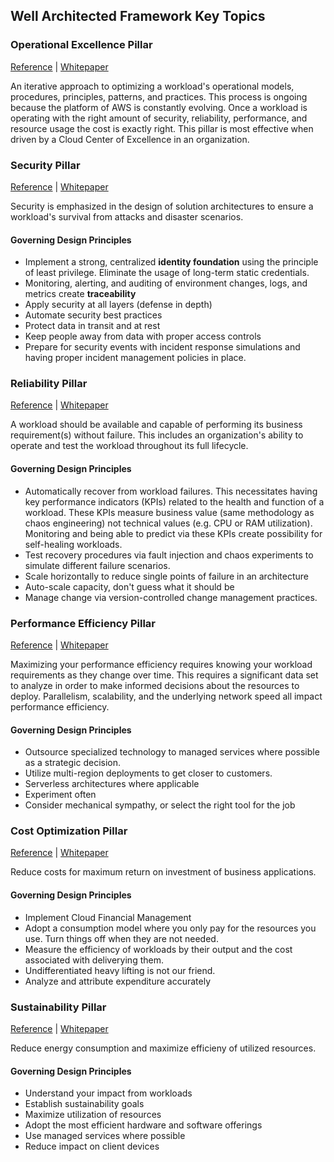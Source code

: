 ## Well Architected Framework Key Topics

### Operational Excellence Pillar

[Reference](https://docs.aws.amazon.com/wellarchitected/latest/framework/operational-excellence.html) | [Whitepaper](https://docs.aws.amazon.com/wellarchitected/latest/operational-excellence-pillar/welcome.html)

An iterative approach to optimizing a workload's operational models, procedures, principles, patterns, and practices. This process is ongoing because the platform of AWS is constantly evolving. Once a workload is operating with the right amount of security, reliability, performance, and resource usage the cost is exactly right. This pillar is most effective when driven by a Cloud Center of Excellence in an organization.

### Security Pillar

[Reference](https://docs.aws.amazon.com/wellarchitected/latest/framework/security.html) | [Whitepaper](https://docs.aws.amazon.com/wellarchitected/latest/security-pillar/welcome.html?ref=wellarchitected-wp)

Security is emphasized in the design of solution architectures to ensure a workload's survival from attacks and disaster scenarios.

#### Governing Design Principles

- Implement a strong, centralized **identity foundation** using the principle of least privilege. Eliminate the usage of long-term static credentials.
- Monitoring, alerting, and auditing of environment changes, logs, and metrics create **traceability**
- Apply security at all layers (defense in depth)
- Automate security best practices
- Protect data in transit and at rest
- Keep people away from data with proper access controls
- Prepare for security events with incident response simulations and having proper incident management policies in place.

### Reliability Pillar

[Reference](https://docs.aws.amazon.com/wellarchitected/latest/framework/reliability.html) | [Whitepaper](https://docs.aws.amazon.com/wellarchitected/latest/reliability-pillar/welcome.html?ref=wellarchitected-wp)

A workload should be available and capable of performing its business requirement(s) without failure. This includes an organization's ability to operate and test the workload throughout its full lifecycle.

#### Governing Design Principles

- Automatically recover from workload failures. This necessitates having key performance indicators (KPIs) related to the health and function of a workload. These KPIs measure business value (same methodology as chaos engineering) not technical values (e.g. CPU or RAM utilization). Monitoring and being able to predict via these KPIs create possibility for self-healing workloads.
- Test recovery procedures via fault injection and chaos experiments to simulate different failure scenarios.
- Scale horizontally to reduce single points of failure in an architecture
- Auto-scale capacity, don't guess what it should be
- Manage change via version-controlled change management practices.

### Performance Efficiency Pillar

[Reference](https://docs.aws.amazon.com/wellarchitected/latest/framework/performance-efficiency.html) | [Whitepaper](https://docs.aws.amazon.com/wellarchitected/latest/performance-efficiency-pillar/welcome.html?ref=wellarchitected-wp)

Maximizing your performance efficiency requires knowing your workload requirements as they change over time. This requires a significant data set to analyze in order to make informed decisions about the resources to deploy. Parallelism, scalability, and the underlying network speed all impact performance efficiency.

#### Governing Design Principles

- Outsource specialized technology to managed services where possible as a strategic decision.
- Utilize multi-region deployments to get closer to customers.
- Serverless architectures where applicable
- Experiment often
- Consider mechanical sympathy, or select the right tool for the job

### Cost Optimization Pillar

[Reference](https://docs.aws.amazon.com/wellarchitected/latest/framework/cost-optimization.html) | [Whitepaper](https://docs.aws.amazon.com/wellarchitected/latest/cost-optimization-pillar/welcome.html?ref=wellarchitected-wp)

Reduce costs for maximum return on investment of business applications.

#### Governing Design Principles

- Implement Cloud Financial Management
- Adopt a consumption model where you only pay for the resources you use. Turn things off when they are not needed.
- Measure the efficiency of workloads by their output and the cost associated with deliverying them.
- Undifferentiated heavy lifting is not our friend.
- Analyze and attribute expenditure accurately

### Sustainability Pillar

[Reference](https://docs.aws.amazon.com/wellarchitected/latest/framework/sustainability.html) | [Whitepaper](https://docs.aws.amazon.com/wellarchitected/latest/sustainability-pillar/sustainability-pillar.html?ref=wellarchitected-wp)

Reduce energy consumption and maximize efficieny of utilized resources.

#### Governing Design Principles

- Understand your impact from workloads
- Establish sustainability goals
- Maximize utilization of resources
- Adopt the most efficient hardware and software offerings
- Use managed services where possible
- Reduce impact on client devices
